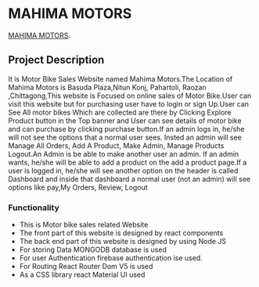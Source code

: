 # MAHIMA MOTORS

[MAHIMA MOTORS](https://mahima-motors.web.app/).

## Project Description
It is Motor Bike Sales Website named Mahima Motors.The Location of Mahima Motors is Basuda Plaza,Nitun Konj, Pahartoli, Raozan ,Chittagong,This website is Focused on online sales of Motor Bike.User can visit this website but for purchasing user have to login or sign Up.User can See All motor bikes Which are collected are there by Clicking Explore Product button in the Top banner and User can see details of motor bike and can purchase by clicking purchase button.If an admin logs in, he/she will not see the options that a normal user sees. Insted an admin will see Manage All Orders, Add A Product, Make Admin, Manage Products Logout.An Admin is be able to make another user an admin. If an admin wants, he/she will be able to add a product on the add a product page.If a user is logged in, he/she will see another option on the header is called Dashboard and inside that dashboard a normal user (not an admin) will see options like pay,My Orders, Review, Logout



### Functionality 

- This is Motor bike sales related Website
- The front part of this website is designed by react components
- The back end part of this website is designed by using Node JS
- For storing Data MONGODB database is used
- For user Authentication firebase authentication ise used.
- For Routing React Router Dom V5 is used
- As a CSS library react Material UI used


